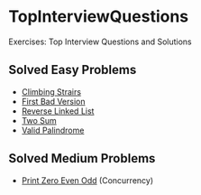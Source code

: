 # TopInterviewQuestions
Exercises: Top Interview Questions and Solutions

## Solved Easy Problems
* [Climbing Strairs](https://leetcode.com/problems/climbing-stairs/)
* [First Bad Version](https://leetcode.com/problems/first-bad-version/)
* [Reverse Linked List](https://leetcode.com/problems/reverse-linked-list/)
* [Two Sum](https://leetcode.com/problems/two-sum/)
* [Valid Palindrome](https://leetcode.com/problems/valid-palindrome/)

## Solved Medium Problems
* [Print Zero Even Odd](https://leetcode.com/problems/print-zero-even-odd/) (Concurrency)
